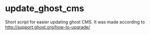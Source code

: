 # update_ghost_cms
Short script for easier updating ghost CMS. It was made according to http://support.ghost.org/how-to-upgrade/
